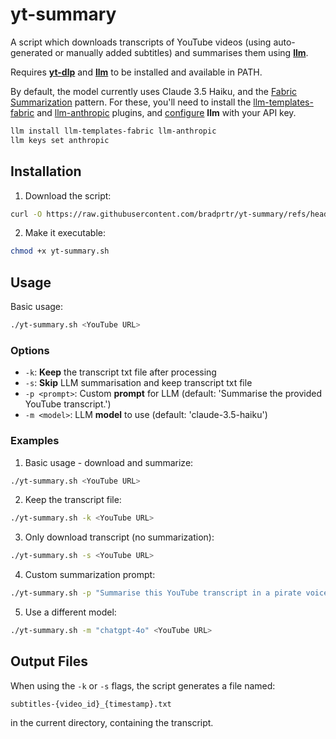 # yt-summary

A script which downloads transcripts of YouTube videos (using auto-generated or manually added subtitles) and summarises them using [**llm**](https://github.com/simonw/llm).

Requires [**yt-dlp**](https://github.com/yt-dlp/yt-dlp) and [**llm**](https://github.com/simonw/llm) to be installed and available in PATH. 

By default, the model currently uses Claude 3.5 Haiku, and the [Fabric Summarization](https://github.com/danielmiessler/fabric/tree/main/patterns/summarize) pattern. For these, you'll need to install the [llm-templates-fabric](https://github.com/simonw/llm-templates-fabric) and [llm-anthropic](https://github.com/simonw/llm-anthropic) plugins, and [configure](https://llm.datasette.io/en/stable/setup.html) **llm** with your API key.

```bash
llm install llm-templates-fabric llm-anthropic
llm keys set anthropic
```

## Installation

1. Download the script:
```bash
curl -O https://raw.githubusercontent.com/bradprtr/yt-summary/refs/heads/main/yt-summary.sh
```

2. Make it executable:
```bash
chmod +x yt-summary.sh
```

## Usage

Basic usage:
```bash
./yt-summary.sh <YouTube URL>
```

### Options

- `-k`: **Keep** the transcript txt file after processing
- `-s`: **Skip** LLM summarisation and keep transcript txt file
- `-p <prompt>`: Custom **prompt** for LLM (default: 'Summarise the provided YouTube transcript.')
- `-m <model>`: LLM **model** to use (default: 'claude-3.5-haiku')

### Examples

1. Basic usage - download and summarize:
```bash
./yt-summary.sh <YouTube URL>
```

2. Keep the transcript file:
```bash
./yt-summary.sh -k <YouTube URL>
```

3. Only download transcript (no summarization):
```bash
./yt-summary.sh -s <YouTube URL>
```

4. Custom summarization prompt:
```bash
./yt-summary.sh -p "Summarise this YouTube transcript in a pirate voice" <YouTube URL>
```

5. Use a different model:
```bash
./yt-summary.sh -m "chatgpt-4o" <YouTube URL>
```

## Output Files

When using the `-k` or `-s` flags, the script generates a file named:
```
subtitles-{video_id}_{timestamp}.txt
```
in the current directory, containing the transcript.